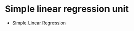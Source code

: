 # Simple linear regression unit

- [Simple Linear Regression](https://github.com/matackett/intro-regression-slides/blob/master/slr/slr-intro.html)
